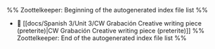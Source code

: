 %% Zoottelkeeper: Beginning of the autogenerated index file list  %%
- 📄 [[docs/Spanish 3/Unit 3/CW Grabación Creative writing piece (preterite)|CW Grabación Creative writing piece (preterite)]]
%% Zoottelkeeper: End of the autogenerated index file list  %%
